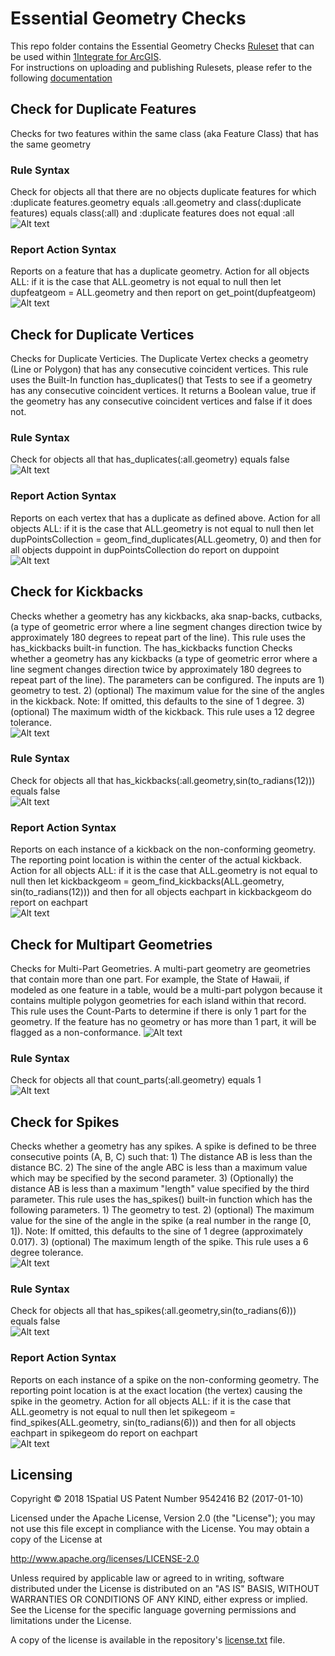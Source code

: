 # Essential Geometry Checks
This repo folder contains the Essential Geometry Checks [Ruleset](Essential%20Geometry%20Checks.rules) that can be used within [1Integrate for ArcGIS](https://1spatial.com/products/1integrate-for-arcgis/).  
For instructions on uploading and publishing Rulesets, please refer to the following [documentation](https://1spatial.com/documentation/1integrate-arcgis/v2/Topics/Rules/Free_Rulesets.htm)

## Check for Duplicate Features
Checks for two features within the same class (aka Feature Class) that has the same geometry 
### Rule Syntax
Check for objects all that there are no objects duplicate features for which :duplicate features.geometry equals :all.geometry and class(:duplicate features) equals class(:all) and :duplicate features does not equal :all  
![Alt text](img/DuplicateFeaturesRule.png?raw=true "Duplicate Feature Rule Screenshot")
### Report Action Syntax
Reports on a feature that has a duplicate geometry.
Action for all objects ALL: if it is the case that ALL.geometry is not equal to null then let dupfeatgeom = ALL.geometry and then report on get_point(dupfeatgeom)
![Alt text](img/DuplicateFeaturesReportAction.png?raw=true "Duplicate Feature Report Action Screenshot")

## Check for Duplicate Vertices
Checks for Duplicate Verticies.  The Duplicate Vertex checks a geometry (Line or Polygon) that has any consecutive coincident vertices.  This rule uses the Built-In function has_duplicates() that Tests to see if a geometry has any consecutive coincident vertices.  It returns a Boolean value, true if the geometry has any consecutive coincident vertices and false if it does not. 
### Rule Syntax
Check for objects all that has_duplicates(:all.geometry) equals false  
![Alt text](img/DuplicateVerticesRule.png?raw=true "Duplicate Vertex Rule Screenshot")
### Report Action Syntax
Reports on each vertex that has a duplicate as defined above.
Action for all objects ALL: if it is the case that ALL.geometry is not equal to null then let dupPointsCollection = geom_find_duplicates(ALL.geometry, 0) and then for all objects duppoint in dupPointsCollection do report on duppoint  
![Alt text](img/DuplicateVerticesReportAction.png?raw=true "Duplicate Vertex Action Screenshot")

## Check for Kickbacks
Checks whether a geometry has any kickbacks, aka snap-backs, cutbacks, (a type of geometric error where a line segment changes direction twice by approximately 180 degrees to repeat part of the line).  This rule uses the has_kickbacks built-in function.  The has_kickbacks function Checks whether a geometry has any kickbacks (a type of geometric error where a line segment changes direction twice by approximately 180 degrees to repeat part of the line).  The parameters can be configured.  The inputs are 1) geometry to test. 2) (optional) The maximum value for the sine of the angles in the kickback. Note: If omitted, this defaults to the sine of 1 degree. 3) (optional) The maximum width of the kickback. 
This rule uses a 12 degree tolerance.  
![Alt text](img/KickbackExample.png?raw=true "Kickback Example")

### Rule Syntax
Check for objects all that has_kickbacks(:all.geometry,sin(to_radians(12))) equals false  
![Alt text](img/KickbackRule.png?raw=true "Kickback Rule Screenshot")

### Report Action Syntax
Reports on each instance of a kickback on the non-conforming geometry.  The reporting point location is within the center of the actual kickback.
Action for all objects ALL: if it is the case that ALL.geometry is not equal to null then let kickbackgeom = geom_find_kickbacks(ALL.geometry, sin(to_radians(12))) and then for all objects eachpart in kickbackgeom do report on eachpart  
![Alt text](img/KickbackReportAction.png?raw=true "Kickback Report Action Screenshot")

## Check for Multipart Geometries
Checks for Multi-Part Geometries.  A multi-part geometry are geometries that contain more than one part.  For example, the State of Hawaii, if modeled as one feature in a table, would be a multi-part polygon because it contains multiple polygon geometries for each island within that record.  This rule uses the Count-Parts to determine if there is only 1 part for the geometry.  If the feature has no geometry or has more than 1 part, it will be flagged as a non-conformance.
![Alt text](img/MultiPartExample.png?raw=true "Multipart Example in Hawaii")

### Rule Syntax
Check for objects all that count_parts(:all.geometry) equals 1  
![Alt text](img/CountPartsRule.png?raw=true "Multi-Part Rule Screenshot")

## Check for Spikes
Checks whether a geometry has any spikes.  A spike is defined to be three consecutive points (A, B, C) such that: 1) The distance AB is less than the distance BC. 2) The sine of the angle ABC is less than a maximum value which may be specified by the second parameter. 3) (Optionally) the distance AB is less than a maximum "length" value specified by the third parameter.  This rule uses the has_spikes() built-in function which has the following parameters.  1) The geometry to test. 2) (optional) The maximum value for the sine of the angle in the spike (a real number in the range [0, 1]). Note: If omitted, this defaults to the sine of 1 degree (approximately 0.017). 3) (optional) The maximum length of the spike.
This rule uses a 6 degree tolerance.  
![Alt text](img/SpikeExample.png?raw=true "Spike Example")

### Rule Syntax
Check for objects all that has_spikes(:all.geometry,sin(to_radians(6))) equals false  
![Alt text](img/SpikeRule.png?raw=true "Spike Rule Screenshot")

### Report Action Syntax
Reports on each instance of a spike on the non-conforming geometry.  The reporting point location is at the exact location (the vertex) causing the spike in the geometry.
Action for all objects ALL: if it is the case that ALL.geometry is not equal to null then let spikegeom = find_spikes(ALL.geometry, sin(to_radians(6))) and then for all objects eachpart in spikegeom do report on eachpart  
![Alt text](img/SpikeReportAction.png?raw=true "Spike Report Action Screenshot")

## Licensing
Copyright © 2018 1Spatial US Patent Number 9542416 B2 (2017-01-10)

Licensed under the Apache License, Version 2.0 (the "License");
you may not use this file except in compliance with the License.
You may obtain a copy of the License at

   http://www.apache.org/licenses/LICENSE-2.0

Unless required by applicable law or agreed to in writing, software
distributed under the License is distributed on an "AS IS" BASIS,
WITHOUT WARRANTIES OR CONDITIONS OF ANY KIND, either express or implied.
See the License for the specific language governing permissions and
limitations under the License.

A copy of the license is available in the repository's [license.txt](LICENSE) file.

